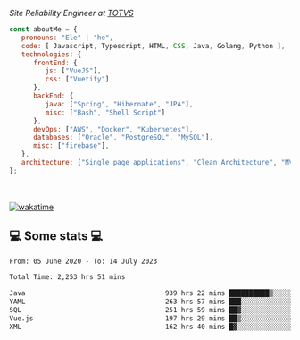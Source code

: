 <p><em>Site Reliability Engineer at <a href="https://www.totvs.com/">TOTVS</a></br>
</em></p>


```javascript
const aboutMe = {
   pronouns: "Ele" | "he",
   code: [ Javascript, Typescript, HTML, CSS, Java, Golang, Python ],
   technologies: {
      frontEnd: {
         js: ["VueJS"],
         css: ["Vuetify"]
      },
      backEnd: {
         java: ["Spring", "Hibernate", "JPA"],
         misc: ["Bash", "Shell Script"]
      },
      devOps: ["AWS", "Docker", "Kubernetes"],
      databases: ["Oracle", "PostgreSQL", "MySQL"],
      misc: ["firebase"],
   },
   architecture: ["Single page applications", "Clean Architecture", "MVC", "Microservices"],
};
```
</br></br>
[![wakatime](https://wakatime.com/badge/user/a3a8ed06-d304-4d6b-bc86-4adc418cdea7.svg)](https://wakatime.com/@a3a8ed06-d304-4d6b-bc86-4adc418cdea7)
<h2>💻 Some stats 💻</h2>

<!--START_SECTION:waka-->

```txt
From: 05 June 2020 - To: 14 July 2023

Total Time: 2,253 hrs 51 mins

Java                                   939 hrs 22 mins ██████████▒░░░░░░░░░░░░░░   41.68 %
YAML                                   263 hrs 57 mins ███░░░░░░░░░░░░░░░░░░░░░░   11.71 %
SQL                                    251 hrs 59 mins ██▓░░░░░░░░░░░░░░░░░░░░░░   11.18 %
Vue.js                                 197 hrs 29 mins ██▒░░░░░░░░░░░░░░░░░░░░░░   08.76 %
XML                                    162 hrs 40 mins █▓░░░░░░░░░░░░░░░░░░░░░░░   07.22 %
```

<!--END_SECTION:waka-->
